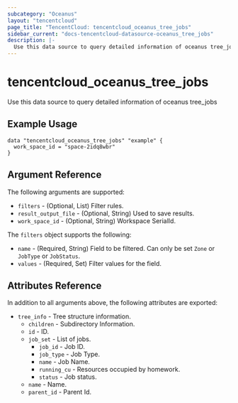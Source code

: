 ```yaml
---
subcategory: "Oceanus"
layout: "tencentcloud"
page_title: "TencentCloud: tencentcloud_oceanus_tree_jobs"
sidebar_current: "docs-tencentcloud-datasource-oceanus_tree_jobs"
description: |-
  Use this data source to query detailed information of oceanus tree_jobs
---
```


# tencentcloud_oceanus_tree_jobs

Use this data source to query detailed information of oceanus tree_jobs

## Example Usage

```hcl
data "tencentcloud_oceanus_tree_jobs" "example" {
  work_space_id = "space-2idq8wbr"
}
```

## Argument Reference

The following arguments are supported:

* `filters` - (Optional, List) Filter rules.
* `result_output_file` - (Optional, String) Used to save results.
* `work_space_id` - (Optional, String) Workspace SerialId.

The `filters` object supports the following:

* `name` - (Required, String) Field to be filtered. Can only be set `Zone` or `JobType` or `JobStatus`.
* `values` - (Required, Set) Filter values for the field.

## Attributes Reference

In addition to all arguments above, the following attributes are exported:

* `tree_info` - Tree structure information.
  * `children` - Subdirectory Information.
  * `id` - ID.
  * `job_set` - List of jobs.
    * `job_id` - Job ID.
    * `job_type` - Job Type.
    * `name` - Job Name.
    * `running_cu` - Resources occupied by homework.
    * `status` - Job status.
  * `name` - Name.
  * `parent_id` - Parent Id.



